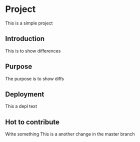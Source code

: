 # Project

This is a simple project

## Introduction

This is to show differences

## Purpose

The purpose is to show diffs

## Deployment

This a depl text

## Hot to contribute

Write something
This is a another change in the master branch

